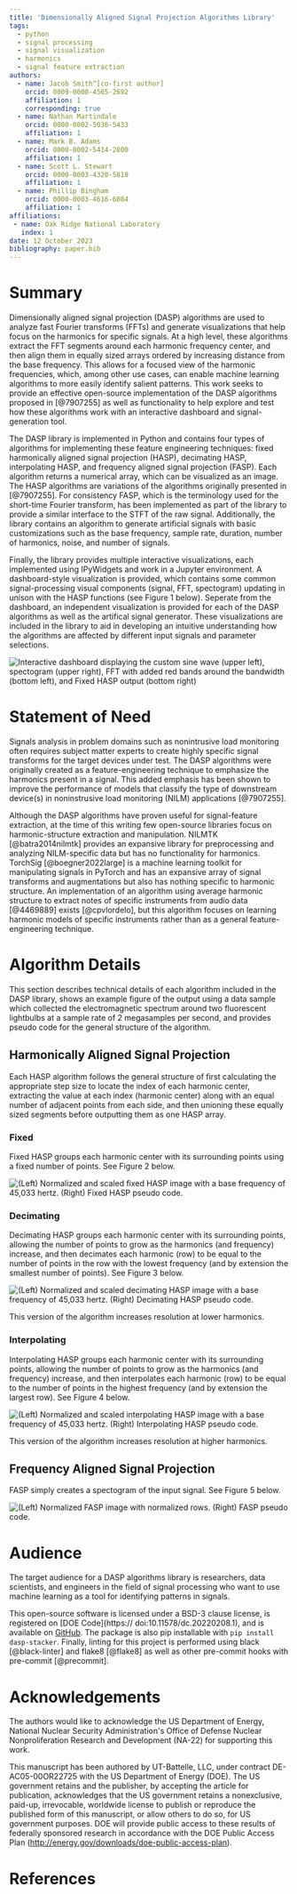 ```yaml
---
title: 'Dimensionally Aligned Signal Projection Algorithms Library'
tags:
  - python
  - signal processing
  - signal visualization
  - harmonics
  - signal feature extraction
authors:
  - name: Jacob Smith^[co-first author]
    orcid: 0009-0000-4565-2692
    affiliation: 1
    corresponding: true
  - name: Nathan Martindale
    orcid: 0000-0002-5036-5433
    affiliation: 1
  - name: Mark B. Adams
    orcid: 0000-0002-5414-2800
    affiliation: 1
  - name: Scott L. Stewart
    orcid: 0000-0003-4320-5818
    affiliation: 1
  - name: Phillip Bingham
    orcid: 0000-0003-4616-6084
    affiliation: 1
affiliations:
 - name: Oak Ridge National Laboratory
   index: 1
date: 12 October 2023
bibliography: paper.bib
---
```

# Summary

Dimensionally aligned signal projection (DASP) algorithms are used to analyze fast Fourier transforms (FFTs) and generate visualizations that help focus on the harmonics for specific signals. At a high level, these algorithms extract the FFT segments around each harmonic frequency center, and then align them in equally sized arrays ordered by increasing distance from the base frequency. This allows for a focused view of the harmonic frequencies, which, among other use cases, can enable machine learning algorithms to more easily identify salient patterns. This work seeks to provide an effective open-source implementation of the DASP algorithms proposed in [@7907255] as well as functionality to help explore and test how these algorithms work with an interactive dashboard and signal-generation tool.

The DASP library is implemented in Python and contains four types of algorithms for implementing these feature engineering techniques: fixed harmonically aligned signal projection (HASP), decimating HASP, interpolating HASP, and frequency aligned signal projection (FASP). Each algorithm returns a numerical array, which can be visualized as an image. The HASP algorithms are variations of the algorithms originally presented in [@7907255]. For consistency FASP, which is the terminology used for the short-time Fourier transform, has been implemented as part of the library to provide a similar interface to the STFT of the raw signal. Additionally, the library contains an algorithm to generate artificial signals with basic customizations such as the base frequency, sample rate, duration, number of harmonics, noise, and number of signals.

Finally, the library provides multiple interactive visualizations, each implemented using IPyWidgets and work in a Jupyter environment. A dashboard-style visualization is provided, which contains some common signal-processing visual components (signal, FFT, spectogram) updating in unison with the HASP functions (see Figure 1 below). Seperate from the dashboard, an independent visualization is provided for each of the DASP algorithms as well as the artifical signal generator. These visualizations are included in the library to aid in developing an intuitive understanding how the algorithms are affected by different input signals and parameter selections.

 ![Interactive dashboard displaying the custom sine wave (upper left), spectogram (upper right), FFT with added red bands around the bandwidth (bottom left), and Fixed HASP output (bottom right)](minidash_v1.png)

# Statement of Need

Signals analysis in problem domains such as nonintrusive load monitoring often requires subject matter experts to create highly specific signal transforms for the target devices under test. The DASP algorithms were originally created as a feature-engineering technique to emphasize the harmonics present in a signal. This added emphasis has been shown to improve the performance of models that classify the type of downstream device(s) in noninstrusive load monitoring (NILM) applications [@7907255].

Although the DASP algorithms have proven useful for signal-feature extraction, at the time of this writing few open-source libraries focus on harmonic-structure extraction and manipulation. NILMTK [@batra2014nilmtk] provides an expansive library for preprocessing and analyzing NILM-specific data but has no functionality for harmonics. TorchSig [@boegner2022large] is a machine learning toolkit for manipulating signals in PyTorch and has an expansive array of signal transforms and augmentations but also has nothing specific to harmonic structure. An implementation of an algorithm using average harmonic structure to extract notes of specific instruments from audio data [@4469889] exists [@cpvlordelo], but this algorithm focuses on learning harmonic models of specific instruments rather than as a general feature-engineering technique.


# Algorithm Details

This section describes technical details of each algorithm included in the DASP library, shows an example figure of the output using a data sample which collected the electromagnetic spectrum around two fluorescent lightbulbs at a sample rate of 2 megasamples per second, and provides pseudo code for the general structure of the algorithm.

## Harmonically Aligned Signal Projection
Each HASP algorithm follows the general structure of first calculating the appropriate step size to locate the index of each harmonic center, extracting the value at each index (harmonic center) along with an equal number of adjacent points from each side, and then unioning these equally sized segments before outputting them as one HASP array.

### Fixed
Fixed HASP groups each harmonic center with its surrounding points using a fixed number of points. See Figure 2 below.

![(Left) Normalized and scaled fixed HASP image with a base frequency of 45,033 hertz. (Right) Fixed HASP pseudo code.](fixed_hasp_with_pseudo.png)

### Decimating
Decimating HASP groups each harmonic center with its surrounding points, allowing the number of points to grow as the harmonics (and frequency) increase, and then decimates each harmonic (row) to be equal to the number of points in the row with the lowest frequency (and by extension the smallest number of points). See Figure 3 below.

![(Left) Normalized and scaled decimating HASP image with a base frequency of 45,033 hertz. (Right) Decimating HASP pseudo code.](decimating_hasp_with_pseudo.png)

This version of the algorithm increases resolution at lower harmonics.

### Interpolating
Interpolating HASP groups each harmonic center with its surrounding points, allowing the number of points to grow as the harmonics (and frequency) increase, and then interpolates each harmonic (row) to be equal to the number of points in the highest frequency (and by extension the largest row). See Figure 4 below.

![(Left) Normalized and scaled interpolating HASP image with a base frequency of 45,033 hertz. (Right) Interpolating HASP pseudo code.](interpolating_hasp_with_pseudo.png)

This version of the algorithm increases resolution at higher harmonics.

## Frequency Aligned Signal Projection
FASP simply creates a spectogram of the input signal. See Figure 5 below.
<!--
::: {exclude-in="jats"}

\begin{figure}[!htb]
    \centering
    \begin{minipage}{.56\textwidth}
    \end{minipage}
\end{figure}

:::

```{=jats}
<fig>
  <caption><p>Decimating HASP image of 2 flourescent lightbulbs:
  base frequency 45,033, sample rate 2,000,000</p></caption>
  <graphic mimetype="image" mime-subtype="png" xlink:href="media/decimating_hasp_flourescent.png" />
</fig>
<fig>
  <caption><p>Decimating HASP image of 2 flourescent lightbulbs:
  base frequency 45,033, sample rate 2,000,000</p></caption>
  <graphic mimetype="image" mime-subtype="png" xlink:href="media/decimating_hasp_flourescent.png" />
</fig>
```

-->

![(Left) Normalized FASP image with normalized rows. (Right) FASP pseudo code.](fasp_with_pseudo.png)

# Audience

The target audience for a DASP algorithms library is researchers, data scientists, and engineers in the field of signal processing who want to use machine learning as a tool for identifying patterns in signals.

This open-source software is licensed under a BSD-3 clause license, is registered on [DOE Code](https:// doi:10.11578/dc.20220208.1), and is available on [GitHub](https://github.com/ORNL/....). The package is also pip installable with ``pip install dasp-stacker``. Finally, linting for this project is performed using black [@black-linter] and flake8 [@flake8] as well as other pre-commit hooks with pre-commit [@precommit].

# Acknowledgements

The authors would like to acknowledge the US Department of Energy, National Nuclear Security Administration's Office of Defense Nuclear Nonproliferation Research and Development (NA-22) for supporting this work.

This manuscript has been authored by UT-Battelle, LLC, under contract DE-AC05-00OR22725 with the US Department of Energy (DOE). The US government retains and the publisher, by accepting the article for publication, acknowledges that the US government retains a nonexclusive, paid-up, irrevocable, worldwide license to publish or reproduce the published form of this manuscript, or allow others to do so, for US government purposes. DOE will provide public access to these results of federally sponsored research in accordance with the DOE Public Access Plan (http://energy.gov/downloads/doe-public-access-plan).

# References
